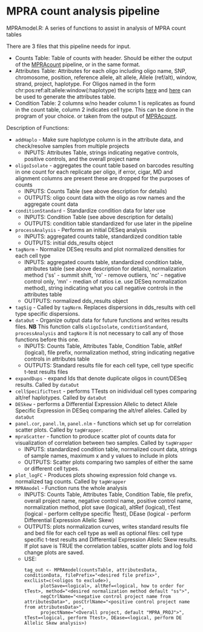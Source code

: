 # MPRA count analysis pipeline

MPRAmodel.R:
      A series of functions to assist in analysis of MPRA count tables

There are 3 files that this pipeline needs for input. <br>
   * Counts Table: Table of counts with header. Should be either the output of the [MPRAcount](https://github.com/tewhey-lab/tag_analysis_WDL) pipeline, or in the same format. <br>
   * Attributes Table: Attributes for each oligo including oligo name, SNP, chromosome, position, reference allele, alt allele, Allele (ref/alt), window, strand, project, haplotype. For Oligos named in the form chr:pos:ref:alt:allele:window(:haplotype) the scripts [here](https://github.com/tewhey-lab/tag_analysis_WDL/blob/master/scripts/make_infile.py) and [here](https://github.com/tewhey-lab/tag_analysis_WDL/blob/master/scripts/make_attributes_oligo.pl) can be used to generate the attributes table. <br>
   * Condition Table: 2 columns w/no header column 1 is replicates as found in the count table, column 2 indicates cell type. This can be done in the program of your choice. or taken from the output of [MPRAcount](https://github.com/tewhey-lab/tag_analysis_WDL).

Description of Functions:
   * `addHaplo` - Make sure haplotype column is in the attribute data, and check/resolve samples from multiple projects
       * INPUTS:  Attributes Table, strings indicating negative controls, positive controls, and the overall project name
   * `oligoIsolate` - aggregates the count table based on barcodes resulting in one count for each replicate per oligo, if error, cigar, MD and alignment columns are present these are dropped for the purposes of counts
       * INPUTS:  Counts Table (see above description for details)
       * OUTPUTS: oligo count data with the oligo as row names and the aggregate count data
   * `conditionStandard` - Standardize condition data for later use
       * INPUTS:  Condition Table (see above description for details)
       * OUTPUTS: condition table standardized for use later in the pipeline
   * `processAnalysis` - Performs an initial DESeq analysis
       * INPUTS:  aggregated counts table, standardized condition table
       * OUTPUTS: initial dds_results object
   * `tagNorm` - Normalize DESeq results and plot normalized densities for each cell type
       * INPUTS:  aggregated counts table, standardized condition table, attributes table (see above description for details), normalization method ('ss' - summit shift, 'ro' - remove outliers, 'nc' - negative control only, 'mn' - median of ratios i.e. use DESeq normalization method), string indicating what you call negative controls in the attributes table
       * OUTPUTS: normalized dds_results object
   * `tagSig` - Called by `tagNorm`. Replaces dispersions in dds_results with cell type specific dispersions.
   * `dataOut` - Organize output data for future functions and writes results files. **NB** This function calls `oligoIsolate`, `conditionStandard`, `processAnalysis` and `tagNorm` it is not necessary to call any of those functions before this one.
       * INPUTS:  Counts Table, Attributes Table, Condition Table, altRef (logical), file prefix, normalization method, string indicating negative controls in attributes table
       * OUTPUTS: Standard results file for each cell type, cell type specific t-test results files
   * `expandDups` - expand Ids that denote duplicate oligos in count/DESeq results. Called by `dataOut`
   * `cellSpecificTtest` - performs TTests on inidividual cell types comparing alt/ref haplotypes. Called by `dataOut`
   * `DESkew` - performs a Differential Expression Allelic to detect Allele Specific Expression in DESeq comparing the alt/ref alleles. Called by `dataOut`
   * `panel.cor`, `panel.lm`, `panel.nlm` - functions which set up for correlation scatter plots. Called by `tagWrapper`.
   * `mpraScatter` - function to produce scatter plot of counts data for visualization of correlation between two samples. Called by `tagWrapper`
       * INPUTS:  standardized condition table, normalized count data, strings of sample names, maximum x and y values to include in plots
       * OUTPUTS: Scatter plots comparing two samples of either the same or different cell types.
   * `plot_logFC` - Produces plots showing expression fold change vs. normalized tag counts. Called by `tagWrapper`
   * `MPRAmodel` - Function runs the whole analysis
       * INPUTS:  Counts Table, Attributes Table, Condition Table, file prefix, overall project name, negative control name, positive control name, normalization method, plot save (logical), altRef (logical), tTest (logical - perform celltype specific Ttest), DEase (logical - perform Differential Expression Allelic Skew)
       * OUTPUTS: plots normalization curves, writes standard results file and bed file for each cell type as well as optional files: cell type specific t-test results and Differential Expression Allelic Skew results. If plot save is TRUE the correlation tables, scatter plots and log fold change plots are saved.
       * USE: 
            ```
            tag_out <- MPRAmodel(countsTable, attributesData, conditionData, filePrefix="<desired file prefix>", exclList=c(<oligos to exclude>),
                  plotSave=<logical>, altRef=<logical, how to order for tTest>, method="<desired normalization method default "ss">", 
                  negCtrlName="<negative control project name from attributesData>", posCtrlName="<positive control project name from attributesData>",
                  projectName="<Overall project, default "MPRA_PROJ">", tTest=<logical, perform Ttest>, DEase=<logical, perform DE Allelic Skew analysis>)
            ```      
